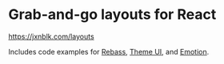 
# Grab-and-go layouts for React

https://jxnblk.com/layouts

Includes code examples for [Rebass][], [Theme UI][], and [Emotion][].

[rebass]: https://rebassjs.org
[theme ui]: https://theme-ui.com
[emotion]: https://emotion.sh

